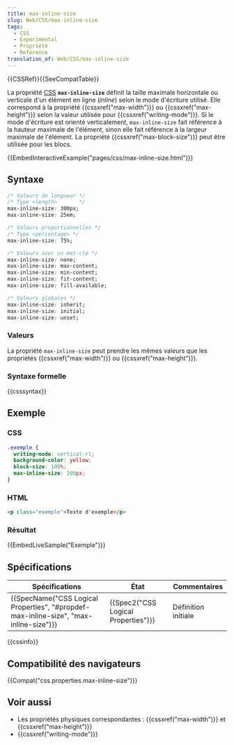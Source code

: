 ```yaml
---
title: max-inline-size
slug: Web/CSS/max-inline-size
tags:
  - CSS
  - Experimental
  - Propriété
  - Reference
translation_of: Web/CSS/max-inline-size
---
```

{{CSSRef}}{{SeeCompatTable}}

La propriété [CSS](/fr/docs/Web/CSS) **`max-inline-size`** définit la taille maximale horizontale ou verticale d'un élément en ligne (_inline_) selon le mode d'écriture utilisé. Elle correspond à la propriété {{cssxref("max-width")}} ou {{cssxref("max-height")}} selon la valeur utilisée pour {{cssxref("writing-mode")}}. Si le mode d'écriture est orienté verticalement, `max-inline-size` fait référence à la hauteur maximale de l'élément, sinon elle fait référence à la largeur maximale de l'élément. La propriété {{cssxref("max-block-size")}} peut être utilisée pour les blocs.

{{EmbedInteractiveExample("pages/css/max-inline-size.html")}}

## Syntaxe

```css
/* Valeurs de longueur */
/* Type <length>       */
max-inline-size: 300px;
max-inline-size: 25em;

/* Valeurs proportionnelles */
/* Type <percentage> */
max-inline-size: 75%;

/* Valeurs avec un mot-clé */
max-inline-size: none;
max-inline-size: max-content;
max-inline-size: min-content;
max-inline-size: fit-content;
max-inline-size: fill-available;

/* Valeurs globales */
max-inline-size: inherit;
max-inline-size: initial;
max-inline-size: unset;
```

### Valeurs

La propriété `max-inline-size` peut prendre les mêmes valeurs que les propriétés {{cssxref("max-width")}} ou {{cssxref("max-height")}}.

### Syntaxe formelle

{{csssyntax}}

## Exemple

### CSS

```css
.exemple {
  writing-mode: vertical-rl;
  background-color: yellow;
  block-size: 100%;
  max-inline-size: 200px;
}
```

### HTML

```html
<p class="exemple">Texte d'exemple</p>
```

### Résultat

{{EmbedLiveSample("Exemple")}}

## Spécifications

| Spécifications                                                                                                   | État                                             | Commentaires        |
| ---------------------------------------------------------------------------------------------------------------- | ------------------------------------------------ | ------------------- |
| {{SpecName("CSS Logical Properties", "#propdef-max-inline-size", "max-inline-size")}} | {{Spec2("CSS Logical Properties")}} | Définition initiale |

{{cssinfo}}

## Compatibilité des navigateurs

{{Compat("css.properties.max-inline-size")}}

## Voir aussi

- Les propriétés physiques correspondantes : {{cssxref("max-width")}} et {{cssxref("max-height")}}
- {{cssxref("writing-mode")}}
